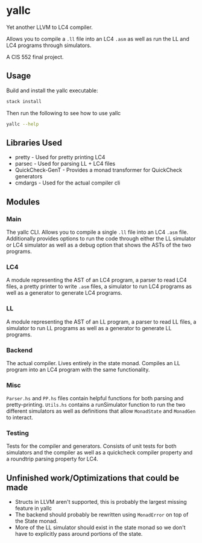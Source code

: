 # yallc

Yet another LLVM to LC4 compiler.

Allows you to compile a `.ll` file into an LC4 `.asm` as well as run the LL and LC4 programs through simulators.

A CIS 552 final project.

## Usage

Build and install the yallc executable:

``` bash
stack install
```

Then run the following to see how to use yallc

``` bash
yallc --help
```

## Libraries Used

* pretty - Used for pretty printing LC4
* parsec - Used for parsing LL + LC4 files
* QuickCheck-GenT - Provides a monad transformer for QuickCheck generators
* cmdargs - Used for the actual compiler cli

## Modules

### Main

The yallc CLI. Allows you to compile a single `.ll` file into an LC4 `.asm` file. Additionally provides options to run the code through either the LL simulator or LC4 simulator as well as a debug option that shows the ASTs of the two programs.

### LC4

A module representing the AST of an LC4 program, a parser to read LC4 files, a pretty printer to write `.asm` files, a simulator to run LC4 programs as well as a generator to generate LC4 programs.

### LL

A module representing the AST of an LL program, a parser to read LL files, a simulator to run LL programs as well as a generator to generate LL programs.

### Backend

The actual compiler. Lives entirely in the state monad. Compiles an LL program into an LC4 program with the same functionality.

### Misc

`Parser.hs` and `PP.hs` files contain helpful functions for both parsing and pretty-printing. `Utils.hs` contains a runSimulator function to run the two different simulators as well as definitions that allow `MonadState` and `MonadGen` to interact.

### Testing

Tests for the compiler and generators. Consists of unit tests for both simulators and the compiler as well as a quickcheck compiler property and a roundtrip parsing property for LC4.

## Unfinished work/Optimizations that could be made

* Structs in LLVM aren't supported, this is probably the largest missing feature in yallc
* The backend should probably be rewritten using `MonadError` on top of the State monad.
* More of the LL simulator should exist in the state monad so we don't have to explicitly pass around portions of the state.
